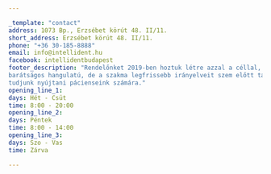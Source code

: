 ```yaml
---

_template: "contact"
address: 1073 Bp., Erzsébet körút 48. II/11.
short_address: Erzsébet körút 48. II/11.
phone: "+36 30-185-8888"
email: info@intellident.hu
facebook: intellidentbudapest
footer_description: "Rendelőnket 2019-ben hoztuk létre azzal a céllal, hogy egy emberközeli,
barátságos hangulatú, de a szakma legfrissebb irányelveit szem előtt tartó ellátást
tudjunk nyújtani pácienseink számára."
opening_line_1:
days: Hét - Csüt
time: 8:00 - 20:00
opening_line_2:
days: Péntek
time: 8:00 - 14:00
opening_line_3:
days: Szo - Vas
time: Zárva

---
```

